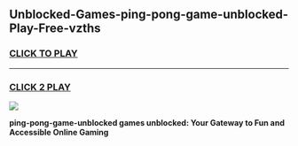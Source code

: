 
## Unblocked-Games-ping-pong-game-unblocked-Play-Free-vzths
<h3>
<a href="https://premium76.site?title=ping-pong-game-unblocked&ref=18A">CLICK TO PLAY</a></h3>
<hr>

<h3>
<a href="https://premium76.site?title=ping-pong-game-unblocked&ref=18A">CLICK 2 PLAY</a>
  
</h3>

<a href="https://premium76.site?title=ping-pong-game-unblocked&ref=18A"><img src="https://clearcache.store/games.png"></a>


**ping-pong-game-unblocked games unblocked: Your Gateway to Fun and Accessible Online Gaming**
